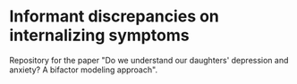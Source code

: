 # Informant discrepancies on internalizing symptoms

Repository for the paper "Do we understand our daughters' depression and anxiety? A bifactor modeling approach".

